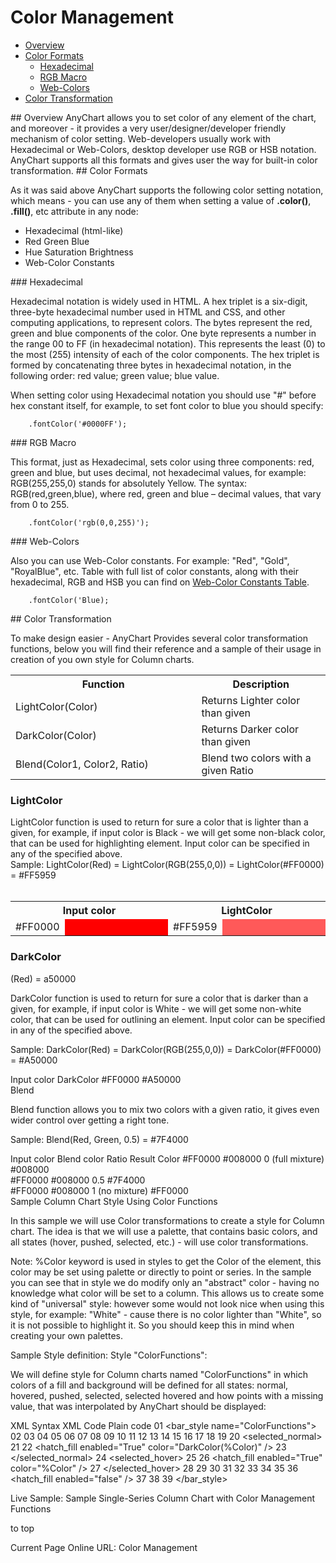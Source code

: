 # Color Management
                                                   
* [Overview](#overview)
* [Color Formats](#color_formats)
  * [Hexadecimal](#hexadecimal)
  * [RGB Macro](#rgb_macro)
  * [Web-Colors](#web_colors)
* [Color Transformation](#color_transformation)

<a name="overview"/>
## Overview
AnyChart allows you to set color of any element of the chart, and moreover - it provides a very user/designer/developer friendly mechanism of color setting. Web-developers usually work with Hexadecimal or Web-Colors, desktop developer use RGB or HSB notation. AnyChart supports all this formats and gives user the way for built-in color transformation.

<a name="color_formats"/>
## Color Formats

As it was said above AnyChart supports the following color setting notation, which means - you can use any of them when setting a value of **.color()**, **.fill()**, etc attribute in any node:

* Hexadecimal (html-like)
* Red Green Blue
* Hue Saturation Brightness
* Web-Color Constants

<a name="hexadecimal"/>
### Hexadecimal

Hexadecimal notation is widely used in HTML. A hex triplet is a six-digit, three-byte hexadecimal number used in HTML and CSS, and other computing applications, to represent colors. The bytes represent the red, green and blue components of the color. One byte represents a number in the range 00 to FF (in hexadecimal notation). This represents the least (0) to the most (255) intensity of each of the color components. The hex triplet is formed by concatenating three bytes in hexadecimal notation, in the following order: red value; green value; blue value.

When setting color using Hexadecimal notation you should use "#" before hex constant itself, for example, to set font color to blue you should specify:

```
    .fontColor('#0000FF');
```

<a name="rgb_macro"/>
### RGB Macro

This format, just as Hexadecimal, sets color using three components: red, green and blue, but uses decimal, not hexadecimal values, for example: RGB(255,255,0) stands for absolutely Yellow. The syntax: RGB(red,green,blue), where red, green and blue – decimal values, that vary from 0 to 255.
```
    .fontColor('rgb(0,0,255)');
```

<a name="web_colors"/>
### Web-Colors

Also you can use Web-Color constants. For example: "Red", "Gold", "RoyalBlue", etc. Table with full list of color constants, along with their hexadecimal, RGB and HSB you can find on [Web-Color Constants Table](Colors_table).

```
    .fontColor('Blue);
```

<a name="color_transformation"/>
## Color Transformation

To make design easier - AnyChart Provides several color transformation functions, below you will find their reference and a sample of their usage in creation of you own style for Column charts.

<table class="dtTABLE">
<tbody>
<tr>
<th width="411">Function</th>
<th width="277">Description</th>		
</tr>
<tr>
<td>LightColor(Color)</td>
<td>Returns Lighter color than given </td>
</tr>
<tr>
<td>DarkColor(Color)</td>
<td>Returns Darker color than given </td>
</tr>
<tr>
<td>Blend(Color1, Color2, Ratio)</td>
<td>Blend two colors with a given Ratio</td>
</tr>
</tbody>
</table>

### LightColor

LightColor function is used to return for sure a color that is lighter than a given, for example, if input color is Black - we will get some non-black color, that can be used for highlighting element. Input color can be specified in any of the specified above.
<br/>
Sample: LightColor(Red) = LightColor(RGB(255,0,0)) = LightColor(#FF0000) = #FF5959
<br/><br/>
<table width="700" class="dtTABLE">
<tbody>
<tr>
<th colspan="2">Input color</th>
<th colspan="2">LightColor</th>		
</tr>
<tr>
<td width="66">#FF0000</td>
<td width="270" bgcolor="#FF0000">&nbsp;</td>
<td width="66">#FF5959</td>		
<td width="270" bgcolor="#FF5959">&nbsp;</td>		
</tr>
</tbody>
</table>

### DarkColor

(Red) = a50000

DarkColor function is used to return for sure a color that is darker than a given, for example, if input color is White - we will get some non-white color, that can be used for outlining an element. Input color can be specified in any of the specified above.

Sample: DarkColor(Red) = DarkColor(RGB(255,0,0)) = DarkColor(#FF0000) = #A50000

Input color	DarkColor
\#FF0000	 	#A50000	 
Blend

Blend function allows you to mix two colors with a given ratio, it gives even wider control over getting a right tone.

Sample: Blend(Red, Green, 0.5) = #7F4000

Input color	Blend color	Ratio	Result Color
#FF0000	 	#008000	 	0 (full mixture)	#008000	 
#FF0000	 	#008000	 	0.5	#7F4000	 
#FF0000	 	#008000	 	1 (no mixture)	#FF0000	 
Sample Column Chart Style Using Color Functions

In this sample we will use Color transformations to create a style for Column chart. The idea is that we will use a palette, that contains basic colors, and all states (hover, pushed, selected, etc.) - will use color transformations.

Note: %Color keyword is used in styles to get the Color of the element, this color may be set using palette or directly to point or series. In the sample you can see that in style we do modify only an "abstract" color - having no knowledge what color will be set to a column. This allows us to create some kind of "universal" style: however some would not look nice when using this style, for example: "White" - cause there is no color lighter than "White", so it is not possible to highlight it. So you should keep this in mind when creating your own palettes.

Sample Style definition: Style "ColorFunctions":

We will define style for Column charts named "ColorFunctions" in which colors of a fill and background will be defined for all states: normal, hovered, pushed, selected, selected hovered and how points with a missing value, that was interpolated by AnyChart should be displayed:

XML Syntax
XML Code
Plain code
01
<bar_style name="ColorFunctions">
02
  <border type="Solid" color="DarkColor(%Color)" thickness="1" />
03
  <effects enabled="false" />
04
  <states>
05
    <normal>
06
      <fill type="Solid" color="%Color" opacity="1" />
07
      <effects enabled="false" />
08
    </normal>
09
    <hover>
10
      <fill type="Solid" color="LightColor(%Color)" opacity="1" />
11
      <effects enabled="false" />
12
    </hover>
13
    <pushed>
14
      <fill type="Solid" color="DarkColor(%Color)" opacity="1" />
15
      <border type="Solid" color="Black" thickness="2" />
16
      <effects enabled="true">
17
        <bevel enabled="true" />
18
      </effects>
19
    </pushed>
20
    <selected_normal>
21
      <fill type="Solid" color="LightColor(%Color)" opacity="1" />
22
      <hatch_fill enabled="True" color="DarkColor(%Color)" />
23
    </selected_normal>
24
    <selected_hover>
25
      <fill type="Solid" color="LightColor(%Color)" opacity="1" />
26
      <hatch_fill enabled="True" color="%Color" />
27
    </selected_hover>
28
    <missing>
29
      <fill type="Gradient" opacity="1">
30
        <gradient angle="45">
31
          <key position="0" color="LightColor(%Color)" />
32
          <key position="0.5" color="White" />
33
          <key position="1" color="LightColor(%Color)" />
34
        </gradient>
35
      </fill>
36
      <hatch_fill enabled="false" />
37
    </missing>
38
  </states>
39
</bar_style>
 

Live Sample:  Sample Single-Series Column Chart with Color Management Functions

to top

Current Page Online URL: Color Management